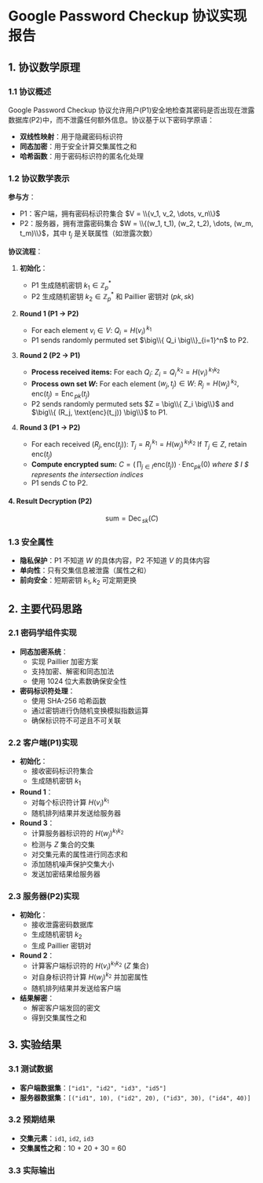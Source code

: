 # Google Password Checkup 协议实现报告

## 1. 协议数学原理

### 1.1 协议概述
Google Password Checkup 协议允许用户(P1)安全地检查其密码是否出现在泄露数据库(P2)中，而不泄露任何额外信息。协议基于以下密码学原语：
- **双线性映射**：用于隐藏密码标识符
- **同态加密**：用于安全计算交集属性之和
- **哈希函数**：用于密码标识符的匿名化处理

### 1.2 协议数学表示

**参与方**：
- P1：客户端，拥有密码标识符集合
  $V = \\{v_1, v_2, \dots, v_n\\}$
- P2：服务器，拥有泄露密码集合
  $W = \\{(w_1, t_1), (w_2, t_2), \dots, (w_m, t_m)\\}$，其中 $t_j$ 是关联属性（如泄露次数）

**协议流程**：
1. **初始化**：
   - P1 生成随机密钥
     $k_1 \in \mathbb{Z}_p^*$
   - P2 生成随机密钥
     $k_2 \in \mathbb{Z}_p^*$ 和 Paillier 密钥对 $(pk, sk)$

2. **Round 1 (P1 → P2)**
   - For each element $v_i \in V$:
     $Q_i = H(v_i)^{\,k_1}$
   - P1 sends randomly permuted set $\big\\{ Q_i \big\\}_{i=1}^n$ to P2.


3. **Round 2 (P2 → P1)**
   - **Process received items:**
     For each $Q_i$:
     $Z_i = Q_i^{\,k_2} = H(v_i)^{\,k_1 k_2}$
   - **Process own set $W$:**
     For each element $(w_j, t_j) \in W$:
     $R_j = H(w_j)^{\,k_2}, \quad \text{enc}(t_j) = \text{Enc}_{\,pk}(t_j)$
   - P2 sends randomly permuted sets $Z = \big\\{ Z_i \big\\}$ and $\big\\{ (R_j, \text{enc}(t_j)) \big\\}$ to P1.


4. **Round 3 (P1 → P2)**
   - For each received $(R_j, \text{enc}(t_j))$:
     $T_j = R_j^{\,k_1} = H(w_j)^{\,k_1 k_2}$
     If $T_j \in Z$, retain $\text{enc}(t_j)$
   - **Compute encrypted sum:**
     $C = \left( \,\prod_{j \in I} \text{enc}(t_j) \right) \cdot \text{Enc}_{pk}(0)$
     *where $ I $ represents the intersection indices*
   - P1 sends $C$ to P2.


#### 4. **Result Decryption (P2)**
   $$
   \text{sum} = \text{Dec}_{\,sk}(C)
   $$

### 1.3 安全属性
- **隐私保护**：P1 不知道 $W$ 的具体内容，P2 不知道 $V$ 的具体内容
- **单向性**：只有交集信息被泄露（属性之和）
- **前向安全**：短期密钥 $k_1, k_2$ 可定期更换

## 2. 主要代码思路

### 2.1 密码学组件实现
- **同态加密系统**：
  - 实现 Paillier 加密方案
  - 支持加密、解密和同态加法
  - 使用 1024 位大素数确保安全性
- **密码标识符处理**：
  - 使用 SHA-256 哈希函数
  - 通过密钥进行伪随机变换模拟指数运算
  - 确保标识符不可逆且不可关联

### 2.2 客户端(P1)实现
- **初始化**：
  - 接收密码标识符集合
  - 生成随机密钥 $k_1$
- **Round 1**：
  - 对每个标识符计算 $H(v_i)^{k_1}$
  - 随机排列结果并发送给服务器
- **Round 3**：
  - 计算服务器标识符的 $H(w_j)^{k_1k_2}$
  - 检测与 $Z$ 集合的交集
  - 对交集元素的属性进行同态求和
  - 添加随机噪声保护交集大小
  - 发送加密结果给服务器

### 2.3 服务器(P2)实现
- **初始化**：
  - 接收泄露密码数据库
  - 生成随机密钥 $k_2$
  - 生成 Paillier 密钥对
- **Round 2**：
  - 计算客户端标识符的 $H(v_i)^{k_1k_2}$ ($Z$ 集合)
  - 对自身标识符计算 $H(w_j)^{k_2}$ 并加密属性
  - 随机排列结果并发送给客户端
- **结果解密**：
  - 解密客户端发回的密文
  - 得到交集属性之和

## 3. 实验结果

### 3.1 测试数据
- **客户端数据集**：`["id1", "id2", "id3", "id5"]`
- **服务器数据集**：`[("id1", 10), ("id2", 20), ("id3", 30), ("id4", 40)]`

### 3.2 预期结果
- **交集元素**：`id1`, `id2`, `id3`
- **交集属性之和**：10 + 20 + 30 = 60

### 3.3 实际输出
